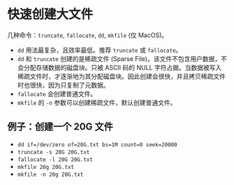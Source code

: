 # 快速创建大文件

几种命令：`truncate`, `fallocate`, `dd`, `mkfile` (仅 MacOS)。

- `dd` 用法最复杂，且效率最低。推荐 `truncate` 或 `fallocate`。
- `dd` 和 `truncate` 创建的是稀疏文件 (Sparse File)。该文件不包含用户数据，不会分配存储数据的磁盘块。只被 ASCII 码的 NULL 字符占据。当数据被写入稀疏文件时，才逐渐地为其分配磁盘块。因此创建会很快，并且拷贝稀疏文件时也很快，因为只复制了元数据。
- `fallocate` 会创建普通文件。
- `mkfile` 的 `-n` 参数可以创建稀疏文件，默认创建普通文件。

## 例子：创建一个 20G 文件

- `dd if=/dev/zero of=20G.txt bs=1M count=0 seek=20000`
- `truncate -s 20G 20G.txt`
- `fallocate -l 20G 20G.txt`
- `mkfile 20g 20G.txt`
- `mkfile -n 20g 20G.txt`
